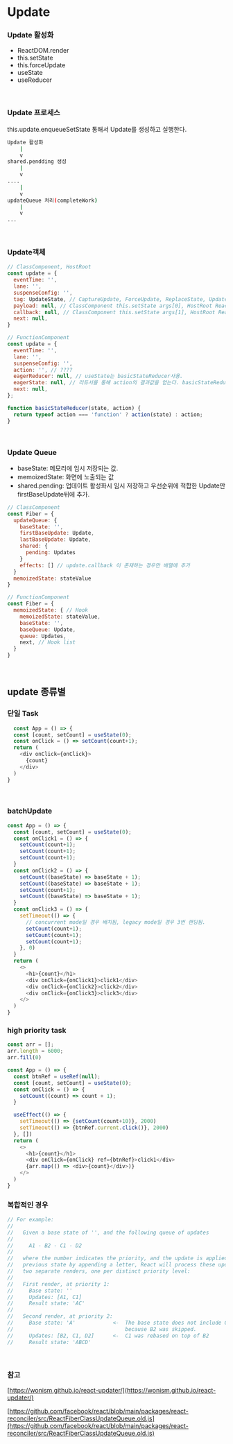 # Update

### Update 활성화

- ReactDOM.render
- this.setState
- this.forceUpdate
- useState
- useReducer

<br />

### Update 프로세스

this.update.enqueueSetState 통해서 Update를 생성하고 실행한다.

```sh
Update 활성화
    |
    v
shared.pendding 생성
    |
    v
....
    |
    v
updateQueue 처리(completeWork)
    |
    v
...
```

<br />

### Update객체

```js
// ClassComponent, HostRoot
const update = {
  eventTime: '',
  lane: '',
  suspenseConfig: '',
  tag: UpdateState, // CaptureUpdate, ForceUpdate, ReplaceState, UpdateState
  payload: null, // ClassComponent this.setState args[0], HostRoot ReactDOM.render args[0]
  callback: null, // ClassComponent this.setState args[1], HostRoot ReactDOM.render args[2]
  next: null,
}

// FunctionComponent
const update = {
  eventTime: '',
  lane: '',
  suspenseConfig: '',
  action: '', // ????
  eagerReducer: null, // useState는 basicStateReducer사용.
  eagerState: null, // 리듀서를 통해 action의 결과값을 얻는다. basicStateReducer(baseState, action)
  next: null,
};

function basicStateReducer(state, action) {
  return typeof action === 'function' ? action(state) : action;
}
```

<br />

### Update Queue

- baseState: 메모리에 임시 저장되는 값.
- memoizedState: 화면에 노출되는 값
- shared.pending: 업데이트 활성화시 임시 저장하고 우선순위에 적합한 Update만 firstBaseUpdate뒤에 추가.

```js
// ClassComponent
const Fiber = {
  updateQueue: {
    baseState: '',
    firstBaseUpdate: Update,
    lastBaseUpdate: Update,
    shared: {
      pending: Updates
    }
    effects: [] // update.callback 이 존재하는 경우만 배열에 추가
  }
  memoizedState: stateValue
}

// FunctionComponent
const Fiber = {
  memoizedState: { // Hook
    memoizedState: stateValue,
    baseState: '',
    baseQueue: Update,
    queue: Updates,
    next, // Hook list
  }
}
```

<br />

## update 종류별

### 단일 Task

```js
  const App = () => {
  const [count, setCount] = useState(0);
  const onClick = () => setCount(count+1);
  return (
    <div onClick={onClick}>
      {count}
    </div>
  )
}
```

<br />

### batchUpdate

```js
const App = () => {
  const [count, setCount] = useState(0);
  const onClick1 = () => {
    setCount(count+1);
    setCount(count+1);
    setCount(count+1);
  }
  const onClick2 = () => {
    setCount((baseState) => baseState + 1);
    setCount((baseState) => baseState + 1);
    setCount(count+1);
    setCount((baseState) => baseState + 1);
  }
  const onClick3 = () => {
    setTimeout(() => {
      // concurrent mode일 경우 배치됨, legacy mode일 경우 3번 랜딩됨. 
      setCount(count+1);
      setCount(count+1);
      setCount(count+1);
    }, 0)
  }
  return (
    <>
      <h1>{count}</h1>
      <div onClick={onClick1}>click1</div>
      <div onClick={onClick2}>click2</div>
      <div onClick={onClick3}>click3</div>
    </>
  )
}
```

### high priority task

```js
const arr = [];
arr.length = 6000;
arr.fill(0)

const App = () => {
  const btnRef = useRef(null);
  const [count, setCount] = useState(0);
  const onClick = () => {
    setCount((count) => count + 1);
  }

  useEffect(() => {
    setTimeout(() => {setCount(count+10)}, 2000)
    setTimeout(() => {btnRef.current.click()}, 2000)
  }, [])
  return (
    <>
      <h1>{count}</h1>
      <div onClick={onClick} ref={btnRef}>click1</div>
      {arr.map(() => <div>{count}</div>)}
    </>
  )
}
```

### 복합적인 경우

```js
// For example:
//
//   Given a base state of '', and the following queue of updates
//
//     A1 - B2 - C1 - D2
//
//   where the number indicates the priority, and the update is applied to the
//   previous state by appending a letter, React will process these updates as
//   two separate renders, one per distinct priority level:
//
//   First render, at priority 1:
//     Base state: ''
//     Updates: [A1, C1]
//     Result state: 'AC'
//
//   Second render, at priority 2:
//     Base state: 'A'            <-  The base state does not include C1,
//                                    because B2 was skipped.
//     Updates: [B2, C1, D2]      <-  C1 was rebased on top of B2
//     Result state: 'ABCD'
```

<br />

### 참고

[https://wonism.github.io/react-updater/](https://wonism.github.io/react-updater/)

[https://github.com/facebook/react/blob/main/packages/react-reconciler/src/ReactFiberClassUpdateQueue.old.js](https://github.com/facebook/react/blob/main/packages/react-reconciler/src/ReactFiberClassUpdateQueue.old.js)
